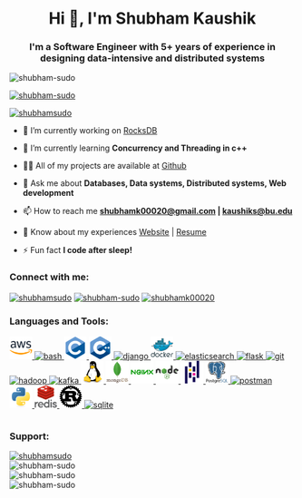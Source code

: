 <h1 align="center">Hi 👋, I'm Shubham Kaushik</h1>
<h3 align="center">I'm a Software Engineer with 5+ years of experience in designing data-intensive and distributed systems</h3>

<p align="left"> <img src="https://komarev.com/ghpvc/?username=shubham-sudo&label=Profile%20views&color=0e75b6&style=flat" alt="shubham-sudo" /> </p>

<p align="left"> <a href="https://github.com/ryo-ma/github-profile-trophy"><img src="https://github-profile-trophy.vercel.app/?username=shubham-sudo" alt="shubham-sudo" /></a> </p>

<p align="left"> <a href="https://twitter.com/shubhamsudo" target="blank"><img src="https://img.shields.io/twitter/follow/shubhamsudo?logo=twitter&style=for-the-badge" alt="shubhamsudo" /></a> </p>

- 🔭 I’m currently working on [RocksDB](https://github.com/Data-Brandeis/LSMQueryDrivenCompaction)

- 🌱 I’m currently learning **Concurrency and Threading in c++**

- 👨‍💻 All of my projects are available at [Github](https://github.com/shubham-sudo)

- 💬 Ask me about **Databases, Data systems, Distributed systems, Web development**

- 📫 How to reach me **shubhamk00020@gmail.com | kaushiks@bu.edu**

- 📄 Know about my experiences [Website](https://shubhamkaushik.com) | [Resume](https://shubhamkaushik.com/assets/pdf/cv.pdf)

- ⚡ Fun fact **I code after sleep!**

<h3 align="left">Connect with me:</h3>
<p align="left">
<a href="https://twitter.com/shubhamsudo" target="blank"><img align="center" src="https://raw.githubusercontent.com/rahuldkjain/github-profile-readme-generator/master/src/images/icons/Social/twitter.svg" alt="shubhamsudo" height="30" width="40" /></a>
<a href="https://linkedin.com/in/shubham-sudo" target="blank"><img align="center" src="https://raw.githubusercontent.com/rahuldkjain/github-profile-readme-generator/master/src/images/icons/Social/linked-in-alt.svg" alt="shubham-sudo" height="30" width="40" /></a>
<a href="https://www.leetcode.com/shubhamk00020" target="blank"><img align="center" src="https://raw.githubusercontent.com/rahuldkjain/github-profile-readme-generator/master/src/images/icons/Social/leet-code.svg" alt="shubhamk00020" height="30" width="40" /></a>
</p>

<h3 align="left">Languages and Tools:</h3>
<p align="left"> <a href="https://aws.amazon.com" target="_blank" rel="noreferrer"> <img src="https://raw.githubusercontent.com/devicons/devicon/master/icons/amazonwebservices/amazonwebservices-original-wordmark.svg" alt="aws" width="40" height="40"/> </a> <a href="https://www.gnu.org/software/bash/" target="_blank" rel="noreferrer"> <img src="https://www.vectorlogo.zone/logos/gnu_bash/gnu_bash-icon.svg" alt="bash" width="40" height="40"/> </a> <a href="https://www.cprogramming.com/" target="_blank" rel="noreferrer"> <img src="https://raw.githubusercontent.com/devicons/devicon/master/icons/c/c-original.svg" alt="c" width="40" height="40"/> </a> <a href="https://www.w3schools.com/cpp/" target="_blank" rel="noreferrer"> <img src="https://raw.githubusercontent.com/devicons/devicon/master/icons/cplusplus/cplusplus-original.svg" alt="cplusplus" width="40" height="40"/> </a> <a href="https://www.djangoproject.com/" target="_blank" rel="noreferrer"> <img src="https://cdn.worldvectorlogo.com/logos/django.svg" alt="django" width="40" height="40"/> </a> <a href="https://www.docker.com/" target="_blank" rel="noreferrer"> <img src="https://raw.githubusercontent.com/devicons/devicon/master/icons/docker/docker-original-wordmark.svg" alt="docker" width="40" height="40"/> </a> <a href="https://www.elastic.co" target="_blank" rel="noreferrer"> <img src="https://www.vectorlogo.zone/logos/elastic/elastic-icon.svg" alt="elasticsearch" width="40" height="40"/> </a> <a href="https://flask.palletsprojects.com/" target="_blank" rel="noreferrer"> <img src="https://www.vectorlogo.zone/logos/pocoo_flask/pocoo_flask-icon.svg" alt="flask" width="40" height="40"/> </a> <a href="https://git-scm.com/" target="_blank" rel="noreferrer"> <img src="https://www.vectorlogo.zone/logos/git-scm/git-scm-icon.svg" alt="git" width="40" height="40"/> </a> <a href="https://hadoop.apache.org/" target="_blank" rel="noreferrer"> <img src="https://www.vectorlogo.zone/logos/apache_hadoop/apache_hadoop-icon.svg" alt="hadoop" width="40" height="40"/> </a> <a href="https://kafka.apache.org/" target="_blank" rel="noreferrer"> <img src="https://www.vectorlogo.zone/logos/apache_kafka/apache_kafka-icon.svg" alt="kafka" width="40" height="40"/> </a> <a href="https://www.linux.org/" target="_blank" rel="noreferrer"> <img src="https://raw.githubusercontent.com/devicons/devicon/master/icons/linux/linux-original.svg" alt="linux" width="40" height="40"/> </a> <a href="https://www.mongodb.com/" target="_blank" rel="noreferrer"> <img src="https://raw.githubusercontent.com/devicons/devicon/master/icons/mongodb/mongodb-original-wordmark.svg" alt="mongodb" width="40" height="40"/> </a> <a href="https://www.nginx.com" target="_blank" rel="noreferrer"> <img src="https://raw.githubusercontent.com/devicons/devicon/master/icons/nginx/nginx-original.svg" alt="nginx" width="40" height="40"/> </a> <a href="https://nodejs.org" target="_blank" rel="noreferrer"> <img src="https://raw.githubusercontent.com/devicons/devicon/master/icons/nodejs/nodejs-original-wordmark.svg" alt="nodejs" width="40" height="40"/> </a> <a href="https://pandas.pydata.org/" target="_blank" rel="noreferrer"> <img src="https://raw.githubusercontent.com/devicons/devicon/2ae2a900d2f041da66e950e4d48052658d850630/icons/pandas/pandas-original.svg" alt="pandas" width="40" height="40"/> </a> <a href="https://www.postgresql.org" target="_blank" rel="noreferrer"> <img src="https://raw.githubusercontent.com/devicons/devicon/master/icons/postgresql/postgresql-original-wordmark.svg" alt="postgresql" width="40" height="40"/> </a> <a href="https://postman.com" target="_blank" rel="noreferrer"> <img src="https://www.vectorlogo.zone/logos/getpostman/getpostman-icon.svg" alt="postman" width="40" height="40"/> </a> <a href="https://www.python.org" target="_blank" rel="noreferrer"> <img src="https://raw.githubusercontent.com/devicons/devicon/master/icons/python/python-original.svg" alt="python" width="40" height="40"/> </a> <a href="https://redis.io" target="_blank" rel="noreferrer"> <img src="https://raw.githubusercontent.com/devicons/devicon/master/icons/redis/redis-original-wordmark.svg" alt="redis" width="40" height="40"/> </a> <a href="https://www.rust-lang.org" target="_blank" rel="noreferrer"> <img src="https://raw.githubusercontent.com/devicons/devicon/master/icons/rust/rust-plain.svg" alt="rust" width="40" height="40"/> </a> <a href="https://www.sqlite.org/" target="_blank" rel="noreferrer"> <img src="https://www.vectorlogo.zone/logos/sqlite/sqlite-icon.svg" alt="sqlite" width="40" height="40"/> </a> </p>

<div style="display: flex; flex-direction: column; align-items: flex-start;">
  <h3 align="left">Support:</h3>
  <a href="https://www.buymeacoffee.com/shubhamsudo">
    <img src="https://cdn.buymeacoffee.com/buttons/v2/default-yellow.png" height="50" width="210" alt="shubhamsudo" />
  </a>
</div>

<div style="display: flex; align-items: flex-start;">
  <img src="https://github-readme-stats.vercel.app/api/top-langs?username=shubham-sudo&show_icons=true&locale=en&layout=compact" alt="shubham-sudo" />
</div>

<div style="display: flex; align-items: center;">
  <img src="https://github-readme-stats.vercel.app/api?username=shubham-sudo&show_icons=true&locale=en" alt="shubham-sudo" />
</div>

<div style="display: flex; align-items: center;">
  <img src="https://github-readme-streak-stats.herokuapp.com/?user=shubham-sudo&" alt="shubham-sudo" />
</div>


